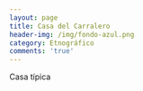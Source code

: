 ```yaml
---
layout: page
title: Casa del Carralero
header-img: /img/fondo-azul.png
category: Etnográfico
comments: 'true'
---
```



Casa típica
